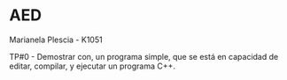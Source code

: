 # AED
Marianela Plescia -
K1051

TP#0 -
Demostrar con, un programa simple, que se está en capacidad de editar, compilar, y ejecutar un programa C++.
